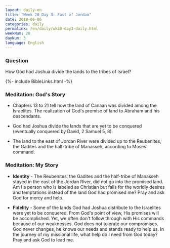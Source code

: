 ```yaml
---
layout: daily-en
title: "Week 20 Day 3: East of Jordan"
date: 2018-06-06
categories: daily
permalink: /en/daily/wk20-day3-daily.html
weekNum: 20
dayNum: 3
language: English
---
```

### Question     
How God had Joshua divide the lands to the tribes of Israel?

{%- include BibleLinks.html -%} 

### Meditation: God's Story   
+ Chapters 13 to 21 tell how the land of Canaan was divided among the Israelites. The realization of God's promise of land to Abraham and his descendants. 

+ God had Joshua divide the lands that are yet to be conquered (eventually conquered by David, 2 Samuel 5, 8). 

+ The land to the east of Jordan River were divided up to the Reubenites, the Gadites and the half-tribe of Manasseh, according to Moses' command. 

### Meditation: My Story   
+ **Identity** - The Reubenites, the Gadites and the half-tribe of Manasseh stayed in the east of the Jordan River, did not go into the promised land. Am I a person who is labeled as Christian but falls for the worldly desires and temptations instead of the land God had promised me? Pray and ask God for mercy and help. 

+ **Fidelity** - Some of the lands God had Joshua distribute to the Israelites were yet to be conquered. From God's point of view, His promises will be accomplished. Yet, we often don't follow through with His commands because of our weaknesses. God does not tolerate our compromises. God never changes, he knows our needs and stands ready to help us. In the journey of my missional life, what help do I need from God today? Pray and ask God to lead me. 

